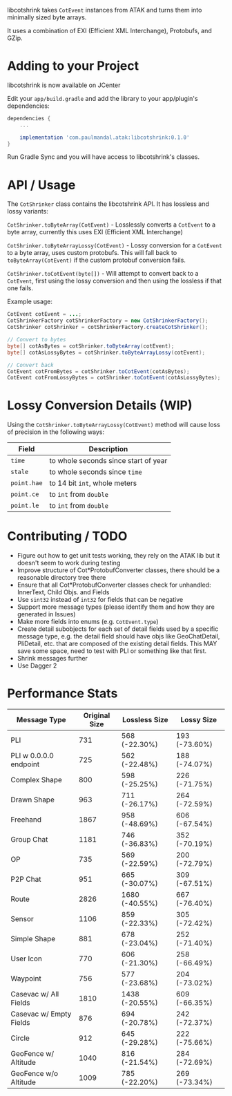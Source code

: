 libcotshrink takes `CotEvent` instances from ATAK and turns them into minimally sized byte arrays.

It uses a combination of EXI (Efficient XML Interchange), Protobufs, and GZip.

# Adding to your Project

libcotshrink is now available on JCenter

Edit your `app/build.gradle` and add the library to your app/plugin's dependencies:

```groovy
dependencies {
    ...

    implementation 'com.paulmandal.atak:libcotshrink:0.1.0'
}

```

Run Gradle Sync and you will have access to libcotshrink's classes.

# API / Usage

The `CotShrinker` class contains the libcotshrink API. It has lossless and lossy variants:

`CotShrinker.toByteArray(CotEvent)` - Losslessly converts a `CotEvent` to a byte array, currently this uses EXI (Efficient XML Interchange)

`CotShrinker.toByteArrayLossy(CotEvent)` - Lossy conversion for a `CotEvent` to a byte array, uses custom protobufs. This will fall back to `toByteArray(CotEvent)` if the custom protobuf conversion fails.

`CotShrinker.toCotEvent(byte[])` - Will attempt to convert back to a `CotEvent`, first using the lossy conversion and then using the lossless if that one fails.

Example usage:

```java
CotEvent cotEvent = ...;
CotShrinkerFactory cotShrinkerFactory = new CotShrinkerFactory();
CotShrinker cotShrinker = cotShrinkerFactory.createCotShrinker();

// Convert to bytes
byte[] cotAsBytes = cotShrinker.toByteArray(cotEvent);
byte[] cotAsLossyBytes = cotShrinker.toByteArrayLossy(cotEvent);

// Convert back
CotEvent cotFromBytes = cotShrinker.toCotEvent(cotAsBytes);
CotEvent cotFromLossyBytes = cotShrinker.toCotEvent(cotAsLossyBytes);
```

# Lossy Conversion Details (WIP)

Using the `CotShrinker.toByteArrayLossy(CotEvent)` method will cause loss of precision in the following ways:

| Field       | Description                          |
| ----------- | ------------------------------------ |
| `time`      | to whole seconds since start of year |
| `stale`     | to whole seconds since `time`        |
| `point.hae` | to 14 bit `int`, whole meters        |
| `point.ce`  | to `int` from `double`               |
| `point.le`  | to `int` from `double`               |

# Contributing / TODO

* Figure out how to get unit tests working, they rely on the ATAK lib but it doesn't seem to work during testing
* Improve structure of Cot*ProtobufConverter classes, there should be a reasonable directory tree there
* Ensure that all Cot*ProtobufConverter classes check for unhandled: InnerText, Child Objs. and Fields
* Use `sint32` instead of `int32` for fields that can be negative
* Support more message types (please identify them and how they are generated in Issues)
* Make more fields into enums (e.g. `CotEvent.type`)
* Create detail subobjects for each set of detail fields used by a specific message type, e.g. the detail field should have objs like GeoChatDetail, PliDetail, etc. that are composed of the existing detail fields. This MAY save some space, need to test with PLI or something like that first.
* Shrink messages further
* Use Dagger 2

# Performance Stats

| Message Type            | Original Size | Lossless Size  | Lossy Size    |
|-------------------------|---------------|----------------|---------------|
| PLI                     | 731           | 568 (-22.30%)  | 193 (-73.60%) |
| PLI w 0.0.0.0 endpoint  | 725           | 562 (-22.48%)  | 188 (-74.07%) |
| Complex Shape           | 800           | 598 (-25.25%)  | 226 (-71.75%) |
| Drawn Shape             | 963           | 711 (-26.17%)  | 264 (-72.59%) |
| Freehand                | 1867          | 958 (-48.69%)  | 606 (-67.54%) |
| Group Chat              | 1181          | 746 (-36.83%)  | 352 (-70.19%) |
| OP                      | 735           | 569 (-22.59%)  | 200 (-72.79%) |
| P2P Chat                | 951           | 665 (-30.07%)  | 309 (-67.51%) |
| Route                   | 2826          | 1680 (-40.55%) | 667 (-76.40%) |
| Sensor                  | 1106          | 859 (-22.33%)  | 305 (-72.42%) |
| Simple Shape            | 881           | 678 (-23.04%)  | 252 (-71.40%) |
| User Icon               | 770           | 606 (-21.30%)  | 258 (-66.49%) |
| Waypoint                | 756           | 577 (-23.68%)  | 204 (-73.02%) |
| Casevac w/ All Fields   | 1810          | 1438 (-20.55%) | 609 (-66.35%) |
| Casevac w/ Empty Fields | 876           | 694 (-20.78%)  | 242 (-72.37%) |
| Circle                  | 912           | 645 (-29.28%)  | 222 (-75.66%) |
| GeoFence w/ Altitude    | 1040          | 816 (-21.54%)  | 284 (-72.69%) |
| GeoFence w/o Altitude   | 1009          | 785 (-22.20%)  | 269 (-73.34%) |
